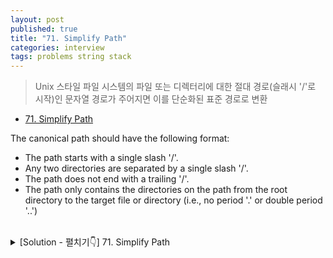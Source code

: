 ```yaml
---
layout: post
published: true
title: "71. Simplify Path"
categories: interview
tags: problems string stack
---
```


> Unix 스타일 파일 시스템의 파일 또는 디렉터리에 대한 절대 경로(슬래시 '/'로 시작)인 문자열 경로가 주어지면 이를 단순화된 표준 경로로 변환

- [71. Simplify Path](https://leetcode.com/problems/simplify-path/)

The canonical path should have the following format:

- The path starts with a single slash '/'.
- Any two directories are separated by a single slash '/'.
- The path does not end with a trailing '/'.
- The path only contains the directories on the path from the root directory to the target file or directory (i.e., no period '.' or double period '..')

<br>
<details>
<summary> [Solution - 펼치기👇] 71. Simplify Path </summary>

```java
class Solution {
    
    public String simplifyPath(String path) {

        // Initialize a stack
        Stack<String> stack = new Stack<String>();
        String[] components = path.split("/");

        // Split the input string on "/" as the delimiter
        // and process each portion one by one
        for (String directory : components) {

            // A no-op for a "." or an empty string
            if (directory.equals(".") || directory.isEmpty()) {
                continue;
            } else if (directory.equals("..")) {
                // If the current component is a "..", then
                // we pop an entry from the stack if it's non-empty
                if (!stack.isEmpty()) {
                    stack.pop();
                }
            } else {
                // Finally, a legitimate directory name, so we add it to our stack
                stack.add(directory);
            }
        }

        // Stich together all the directory names together
        StringBuilder result = new StringBuilder();
        for (String dir : stack) {
            result.append("/");
            result.append(dir);
        }

        return result.length() > 0 ? result.toString() : "/" ;
    }
}
```

</details>
<br><br>